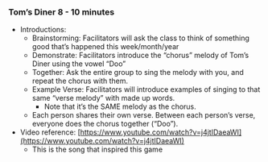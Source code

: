 ### Tom’s Diner 8 \- 10 minutes

* Introductions:  
  * Brainstorming: Facilitators will ask the class to think of something good that’s happened this week/month/year  
  * Demonstrate: Facilitators introduce the “chorus” melody of Tom’s Diner using the vowel “Doo”  
  * Together: Ask the entire group to sing the melody with you, and repeat the chorus with them.  
  * Example Verse: Facilitators will introduce examples of singing to that same “verse melody” with made up words.   
    * Note that it’s the SAME melody as the chorus.  
  * Each person shares their own verse. Between each person’s verse, everyone does the chorus together (“Doo”).  
* Video reference: [https://www.youtube.com/watch?v=j4jtIDaeaWI](https://www.youtube.com/watch?v=j4jtIDaeaWI)  
  * This is the song that inspired this game